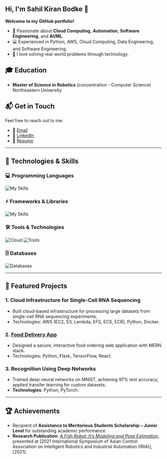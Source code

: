 ## Hi, I'm Sahil Kiran Bodke 👋

**Welcome to my GitHub portfolio!**

- 🌟 Passionate about **Cloud Computing**, **Automation**, **Software Engineering**, and **AI/ML**.
- 💻 Experienced in Python, AWS, Cloud Computing, Data Engineering, and Software Engineering.
- 🚀 I love solving real-world problems through technology.

## 🎓 Education
- **Master of Science in Robotics** (concentration - Computer Science)  
  Northeastern University

## 📬 **Get in Touch**  
Feel free to reach out to me:  
- 📧 [Email](mailto:bodke.s@northeasttern.edu)  
- 🔗 [LinkedIn](https://www.linkedin.com/in/sahil-bodke2000/)
- 📄 [Resume](https://github.com/SahilBodke/SahilBodke/blob/main/Sahil_Bodke_Resume.pdf)

---

## 🚀 **Technologies & Skills**

### 💻 **Programming Languages**
![My Skills](https://go-skill-icons.vercel.app/api/icons?i=python,r,cpp,javascript,java,matlab,html,css&titles=true)

### ⚡ **Frameworks & Libraries**
![My Skills](https://go-skill-icons.vercel.app/api/icons?i=react,nodejs,expressjs,tensorflow,pytorch,opencv,numpy,pandas&titles=true)

### 🛠️ **Tools & Technologies**
![Cloud](https://go-skill-icons.vercel.app/api/icons?i=aws,docker,kubernetes&titles=true)
![Tools](https://go-skill-icons.vercel.app/api/icons?i=git,github,linux,vscode,tableau,figma&titles=true)

### 🗄️ **Databases**
![Databases](https://go-skill-icons.vercel.app/api/icons?i=mongodb,dynamodb,postgresql,mysql&titles=true)

---

## 📂 **Featured Projects**

### 1. **Cloud Infrastructure for Single-Cell RNA Sequencing**
   - Built cloud-based infrastructure for processing large datasets from single-cell RNA sequencing experiments.  
   - Technologies: AWS (EC2, S3, Lambda, EFS, ECS, ECR), Python, Docker.

### 2. **[Food Delivery App](https://github.com/SahilBodke/food-delivery-app.git)**
   - Designed a secure, interactive food ordering web application with MERN stack.  
   - Technologies: Python, Flask, TensorFlow, React.

### 3. **Recognition Using Deep Networks**
   - Trained deep neural networks on MNIST, achieving 97% test accuracy; applied transfer learning for custom datasets.  
   - **Technologies**: Python, PyTorch.

---

## 🏆 **Achievements**
- Recipient of **Assistance to Meritorious Students Scholarship – Junior Level** for outstanding academic performance
- **Research Publication**: *[A Fish Robot: It’s Modeling and Pose Estimation]([https://link-to-paper](https://ieeexplore.ieee.org/document/9588699))*, presented at [2021 International Symposium of Asian Control Association on Intelligent Robotics and Industrial Automation (IRIA)], [2021].


